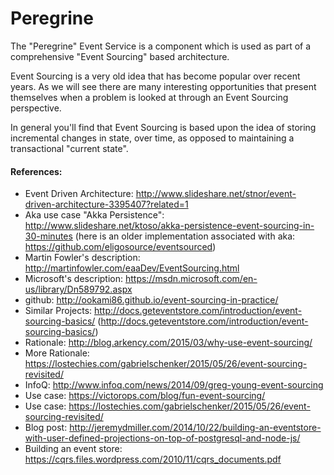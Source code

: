 # Peregrine #

The "Peregrine" Event Service is a component which is used as part of a comprehensive "Event Sourcing" based
architecture.

Event Sourcing is a very old idea that has become popular over recent years. As we will see there are many
interesting opportunities that present themselves when a problem is looked at through an Event Sourcing perspective.

In general you'll find that Event Sourcing is based upon the idea of storing incremental changes in state, over time, as
opposed to maintaining a transactional "current state".

#### References: ####

* Event Driven Architecture: http://www.slideshare.net/stnor/event-driven-architecture-3395407?related=1
* Aka use case "Akka Persistence": http://www.slideshare.net/ktoso/akka-persistence-event-sourcing-in-30-minutes  (here is an older implementation associated with aka: https://github.com/eligosource/eventsourced)
* Martin Fowler's description: http://martinfowler.com/eaaDev/EventSourcing.html
* Microsoft's description: https://msdn.microsoft.com/en-us/library/Dn589792.aspx
* github: http://ookami86.github.io/event-sourcing-in-practice/
* Similar Projects: http://docs.geteventstore.com/introduction/event-sourcing-basics/ (http://docs.geteventstore.com/introduction/event-sourcing-basics/)
* Rationale: http://blog.arkency.com/2015/03/why-use-event-sourcing/
* More Rationale: https://lostechies.com/gabrielschenker/2015/05/26/event-sourcing-revisited/
* InfoQ: http://www.infoq.com/news/2014/09/greg-young-event-sourcing
* Use case: https://victorops.com/blog/fun-event-sourcing/
* Use case: https://lostechies.com/gabrielschenker/2015/05/26/event-sourcing-revisited/
* Blog post: http://jeremydmiller.com/2014/10/22/building-an-eventstore-with-user-defined-projections-on-top-of-postgresql-and-node-js/
* Building an event store: https://cqrs.files.wordpress.com/2010/11/cqrs_documents.pdf